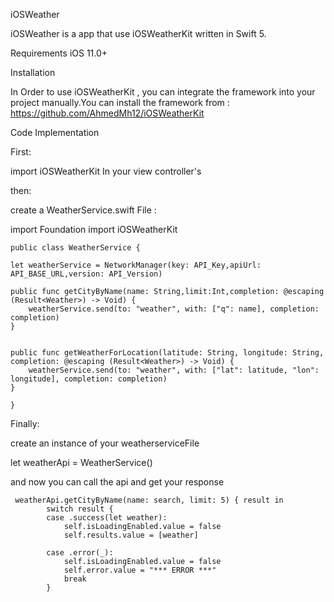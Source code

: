 iOSWeather


iOSWeather is a app that use iOSWeatherKit written in Swift 5.

Requirements
iOS 11.0+ 


Installation

In Order to use iOSWeatherKit , you can integrate the framework into your project manually.You can install the framework from : https://github.com/AhmedMh12/iOSWeatherKit

Code Implementation

First:

import iOSWeatherKit
In your view controller's

then:

create a WeatherService.swift File :

import Foundation
import iOSWeatherKit

    public class WeatherService {
    
    let weatherService = NetworkManager(key: API_Key,apiUrl: API_BASE_URL,version: API_Version)
    
    public func getCityByName(name: String,limit:Int,completion: @escaping (Result<Weather>) -> Void) {
        weatherService.send(to: "weather", with: ["q": name], completion: completion)
    }
    
    
    public func getWeatherForLocation(latitude: String, longitude: String, completion: @escaping (Result<Weather>) -> Void) {
        weatherService.send(to: "weather", with: ["lat": latitude, "lon": longitude], completion: completion)
    }

    }

Finally:

create an instance of your weatherserviceFile 

   let weatherApi = WeatherService()
   
   and now you can call the api and get your response
   
     weatherApi.getCityByName(name: search, limit: 5) { result in
            switch result {
            case .success(let weather):
                self.isLoadingEnabled.value = false
                self.results.value = [weather]
                
            case .error(_):
                self.isLoadingEnabled.value = false
                self.error.value = "*** ERROR ***"
                break
            }
